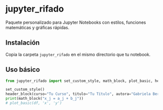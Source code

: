 # jupyter_rifado

Paquete personalizado para Jupyter Notebooks con estilos, funciones matemáticas y gráficas rápidas.

## Instalación

Copia la carpeta `jupyter_rifado` en el mismo directorio que tu notebook.

## Uso básico

```python
from jupyter_rifado import set_custom_style, math_block, plot_basic, header_block

set_custom_style()
header_block(curso="Tu Curso", titulo="Tu Título", autora="Gabriela Berenice Díaz Cortés")
print(math_block("x_j = a_j + b_j"))
# plot_basic(df, 'x', 'y')
